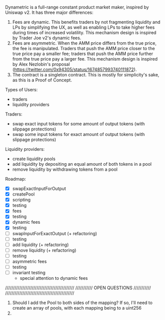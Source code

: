 Dynametric is a full-range constant product market maker, inspired by Uniswap v2. 
It has three major differences:
1. Fees are dynamic. This benefits traders by not fragmenting liquidity and LPs by simplifying the UX, as well as enabling LPs to take higher fees during times of increased volatility. This mechanism design is inspired by Trader Joe v2's dynamic fees.
2. Fees are asymmetric. When the AMM price differs from the true price, the fee is manipulated. Traders that push the AMM price closer to the true price pay a smaller fee; traders that push the AMM price further from the true price pay a larger fee. This mechanism design is inspired by Alex Nezlobin's proposal (https://twitter.com/0x94305/status/1674857993740111872).
3. The contract is a singleton contract. This is mostly for simplicity's sake, as this is a Proof of Concept.

Types of Users:
- traders
- liquidity providers

Traders:
- swap exact input tokens for some amount of output tokens (with slippage protections)
- swap some input tokens for exact amount of output tokens (with slippage protections)

Liquidity providers:
- create liquidity pools
- add liquidity by depositing an equal amount of both tokens in a pool
- remove liquidity by withdrawing tokens from a pool

Roadmap:
- [x] swapExactInputForOutput
- [x] createPool
- [x] scripting
- [x] testing
- [x] fees
- [x] testing
- [x] dynamic fees
- [x] testing
- [ ] swapInputForExactOutput (+ refactoring)
- [ ] testing
- [ ] add liquidity (+ refactoring)
- [ ] remove liquidity (+ refactoring)
- [ ] testing
- [ ] asymmetric fees
- [ ] testing
- [ ] invariant testing
  - special attention to dynamic fees
  

////////////////////////////////////////////
///////////    OPEN QUESTIONS    ///////////
////////////////////////////////////////////

1. Should I add the Pool to both sides of the mapping? If so, I'll need to create an array of pools, with each mapping being to a uint256
2. 
